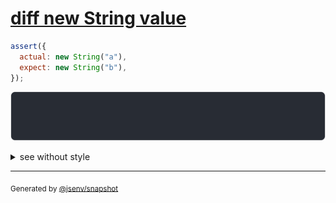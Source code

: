 # [diff new String value](../../string.test.js#L131)

```js
assert({
  actual: new String("a"),
  expect: new String("b"),
});
```

![img](throw.svg)

<details>
  <summary>see without style</summary>

```console
AssertionError: actual and expect are different

actual: String("a")
expect: String("b")
```

</details>

---

<sub>
  Generated by <a href="https://github.com/jsenv/core/tree/main/packages/independent/snapshot">@jsenv/snapshot</a>
</sub>